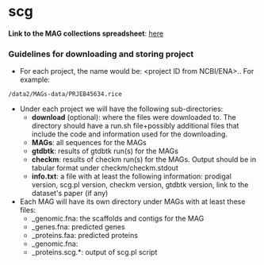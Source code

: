 # scg

**Link to the MAG collections spreadsheet**: [here](https://docs.google.com/spreadsheets/d/1pf6ybMyQ8l-Sv5rKdoKyk6lPjHx6LFTzGNpD7y5aUsg/edit?usp=sharing)

### Guidelines for downloading and storing project
- For each project, the name would be: <project ID from NCBI/ENA>.<environment column from the spreadsheet>. For example:
```
/data2/MAGs-data/PRJEB45634.rice
```
- Under each project we will have the following sub-directories:
  + **download** (optional): where the files were downloaded to. The directory should have a run.sh file+possibly additional files that include the code and information used for the downloading. 
  + **MAGs**: all sequences for the MAGs
  + **gtdbtk**: results of gtdbtk run(s) for the MAGs
  + **checkm**: results of checkm run(s) for the MAGs. Output should be in tabular format under checkm/checkm.stdout
  + **info.txt**: a file with at least the following information: prodigal version, scg.pl version, checkm version, gtdbtk version, link to the dataset's paper (if any)
- Each MAG will have its own directory under MAGs with at least these files:
  + <MAG-ID>_genomic.fna: the scaffolds and contigs for the MAG
  + <MAG-ID>_genes.fna: predicted genes
  + <MAG-ID>_proteins.faa: predicted proteins
  + <MAG-ID>_genomic.fna:
  + <MAG-ID>_proteins.scg.*: output of scg.pl script
